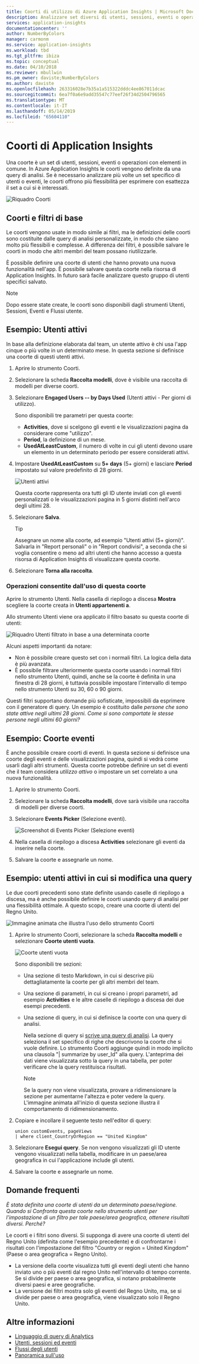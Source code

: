 ```yaml
---
title: Coorti di utilizzo di Azure Application Insights | Microsoft Docs
description: Analizzare set diversi di utenti, sessioni, eventi o operazioni con elementi in comune
services: application-insights
documentationcenter: ''
author: NumberByColors
manager: carmonm
ms.service: application-insights
ms.workload: tbd
ms.tgt_pltfrm: ibiza
ms.topic: conceptual
ms.date: 04/10/2018
ms.reviewer: mbullwin
ms.pm_owner: daviste;NumberByColors
ms.author: daviste
ms.openlocfilehash: 263316028e7b35a1a515322dddc4ee867011dcac
ms.sourcegitcommit: 6ea7f0a6e9add35547c77eef26f34d2504796565
ms.translationtype: MT
ms.contentlocale: it-IT
ms.lasthandoff: 05/14/2019
ms.locfileid: "65604110"
---
```

# <a name="application-insights-cohorts"></a>Coorti di Application Insights

Una coorte è un set di utenti, sessioni, eventi o operazioni con elementi in comune. In Azure Application Insights le coorti vengono definite da una query di analisi. Se è necessario analizzare più volte un set specifico di utenti o eventi, le coorti offrono più flessibilità per esprimere con esattezza il set a cui si è interessati.

![Riquadro Coorti](./media/usage-cohorts/001.png)

## <a name="cohorts-versus-basic-filters"></a>Coorti e filtri di base

Le coorti vengono usate in modo simile ai filtri, ma le definizioni delle coorti sono costituite dalle query di analisi personalizzate, in modo che siano molto più flessibili e complesse. A differenza dei filtri, è possibile salvare le coorti in modo che altri membri del team possano riutilizzarle.

È possibile definire una coorte di utenti che hanno provato una nuova funzionalità nell'app. È possibile salvare questa coorte nella risorsa di Application Insights. In futuro sarà facile analizzare questo gruppo di utenti specifici salvato.

> [!NOTE]
> Dopo essere state create, le coorti sono disponibili dagli strumenti Utenti, Sessioni, Eventi e Flussi utente.

## <a name="example-engaged-users"></a>Esempio: Utenti attivi

In base alla definizione elaborata dal team, un utente attivo è chi usa l'app cinque o più volte in un determinato mese. In questa sezione si definisce una coorte di questi utenti attivi.

1. Aprire lo strumento Coorti.

2. Selezionare la scheda **Raccolta modelli**, dove è visibile una raccolta di modelli per diverse coorti.

3. Selezionare **Engaged Users -- by Days Used** (Utenti attivi - Per giorni di utilizzo).

    Sono disponibili tre parametri per questa coorte:
    * **Activities**, dove si scelgono gli eventi e le visualizzazioni pagina da considerare come "utilizzo".
    * **Period**, la definizione di un mese.
    * **UsedAtLeastCustom**, il numero di volte in cui gli utenti devono usare un elemento in un determinato periodo per essere considerati attivi.

4. Impostare **UsedAtLeastCustom** su **5+ days** (5+ giorni) e lasciare **Period** impostato sul valore predefinito di 28 giorni.

    ![Utenti attivi](./media/usage-cohorts/003.png)

    Questa coorte rappresenta ora tutti gli ID utente inviati con gli eventi personalizzati o le visualizzazioni pagina in 5 giorni distinti nell'arco degli ultimi 28.

5. Selezionare **Salva**.

   > [!TIP]
   > Assegnare un nome alla coorte, ad esempio "Utenti attivi (5+ giorni)". Salvarla in "Report personali" o in "Report condivisi", a seconda che si voglia consentire o meno ad altri utenti che hanno accesso a questa risorsa di Application Insights di visualizzare questa coorte.

6. Selezionare **Torna alla raccolta**.

### <a name="what-can-you-do-by-using-this-cohort"></a>Operazioni consentite dall'uso di questa coorte

Aprire lo strumento Utenti. Nella casella di riepilogo a discesa **Mostra** scegliere la coorte creata in **Utenti appartenenti a**.

Allo strumento Utenti viene ora applicato il filtro basato su questa coorte di utenti:

![Riquadro Utenti filtrato in base a una determinata coorte](./media/usage-cohorts/004.png)

Alcuni aspetti importanti da notare:

* Non è possibile creare questo set con i normali filtri. La logica della data è più avanzata.
* È possibile filtrare ulteriormente questa coorte usando i normali filtri nello strumento Utenti, quindi, anche se la coorte è definita in una finestra di 28 giorni, è tuttavia possibile impostare l'intervallo di tempo nello strumento Utenti su 30, 60 o 90 giorni.

Questi filtri supportano domande più sofisticate, impossibili da esprimere con il generatore di query. Un esempio è costituito dalle _persone che sono state attive negli ultimi 28 giorni. Come si sono comportate le stesse persone negli ultimi 60 giorni?_

## <a name="example-events-cohort"></a>Esempio: Coorte eventi

È anche possibile creare coorti di eventi. In questa sezione si definisce una coorte degli eventi e delle visualizzazioni pagina, quindi si vedrà come usarli dagli altri strumenti. Questa coorte potrebbe definire un set di eventi che il team considera _utilizzo attivo_ o impostare un set correlato a una nuova funzionalità.

1. Aprire lo strumento Coorti.

2. Selezionare la scheda **Raccolta modelli**, dove sarà visibile una raccolta di modelli per diverse coorti.

3. Selezionare **Events Picker** (Selezione eventi).

    ![Screenshot di Events Picker (Selezione eventi)](./media/usage-cohorts/006.png)

4. Nella casella di riepilogo a discesa **Activities** selezionare gli eventi da inserire nella coorte.

5. Salvare la coorte e assegnarle un nome.

## <a name="example-active-users-where-you-modify-a-query"></a>Esempio: utenti attivi in cui si modifica una query

Le due coorti precedenti sono state definite usando caselle di riepilogo a discesa, ma è anche possibile definire le coorti usando query di analisi per una flessibilità ottimale. A questo scopo, creare una coorte di utenti del Regno Unito.

![Immagine animata che illustra l'uso dello strumento Coorti](./media/usage-cohorts/cohorts0001.gif)

1. Aprire lo strumento Coorti, selezionare la scheda **Raccolta modelli** e selezionare **Coorte utenti vuota**.

    ![Coorte utenti vuota](./media/usage-cohorts/001.png)

    Sono disponibili tre sezioni:
   * Una sezione di testo Markdown, in cui si descrive più dettagliatamente la coorte per gli altri membri del team.

   * Una sezione di parametri, in cui si creano i propri parametri, ad esempio **Activities** e le altre caselle di riepilogo a discesa dei due esempi precedenti.

   * Una sezione di query, in cui si definisce la coorte con una query di analisi.

     Nella sezione di query si [scrive una query di analisi](/azure/kusto/query). La query seleziona il set specifico di righe che descrivono la coorte che si vuole definire. Lo strumento Coorti aggiunge quindi in modo implicito una clausola "| summarize by user_Id" alla query. L'anteprima dei dati viene visualizzata sotto la query in una tabella, per poter verificare che la query restituisca risultati.

     > [!NOTE]
     > Se la query non viene visualizzata, provare a ridimensionare la sezione per aumentarne l'altezza e poter vedere la query. L'immagine animata all'inizio di questa sezione illustra il comportamento di ridimensionamento.

2. Copiare e incollare il seguente testo nell'editor di query:

    ```KQL
    union customEvents, pageViews
    | where client_CountryOrRegion == "United Kingdom"
    ```

3. Selezionare **Esegui query**. Se non vengono visualizzati gli ID utente vengono visualizzati nella tabella, modificare in un paese/area geografica in cui l'applicazione include gli utenti.

4. Salvare la coorte e assegnarle un nome.

## <a name="frequently-asked-questions"></a>Domande frequenti

_È stata definita una coorte di utenti da un determinato paese/regione. Quando si Confronta questa coorte nello strumento utenti per l'impostazione di un filtro per tale paese/area geografica, ottenere risultati diversi. Perché?_

Le coorti e i filtri sono diversi. Si supponga di avere una coorte di utenti del Regno Unito (definita come l'esempio precedente) e di confrontarne i risultati con l'impostazione del filtro "Country or region = United Kingdom" (Paese o area geografica = Regno Unito).

* La versione della coorte visualizza tutti gli eventi degli utenti che hanno inviato uno o più eventi dal regno Unito nell'intervallo di tempo corrente. Se si divide per paese o area geografica, si notano probabilmente diversi paesi e aree geografiche.
* La versione dei filtri mostra solo gli eventi del Regno Unito, ma, se si divide per paese o area geografica, viene visualizzato solo il Regno Unito.

## <a name="learn-more"></a>Altre informazioni

* [Linguaggio di query di Analytics](https://go.microsoft.com/fwlink/?linkid=856587)
* [Utenti, sessioni ed eventi](usage-segmentation.md)
* [Flussi degli utenti](usage-flows.md)
* [Panoramica sull'uso](usage-overview.md)